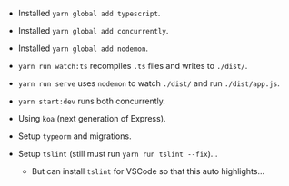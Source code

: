 * Installed `yarn global add typescript`.
* Installed `yarn global add concurrently`.
* Installed `yarn global add nodemon`.

* `yarn run watch:ts` recompiles `.ts` files and writes to `./dist/`.
* `yarn run serve` uses `nodemon` to watch `./dist/` and run
  `./dist/app.js`.
* `yarn start:dev` runs both concurrently.

* Using `koa` (next generation of Express).

* Setup `typeorm` and migrations.
* Setup `tslint` (still must run `yarn run tslint --fix`)...
  * But can install `tslint` for VSCode so that this auto highlights...
